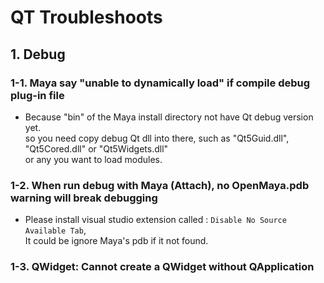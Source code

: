 # QT Troubleshoots

## 1. Debug

### 1-1. Maya say "unable to dynamically load" if compile debug plug-in file

+ Because "bin" of the Maya install directory not have Qt debug version yet.</br>
  so you need copy debug Qt dll into there, such as "Qt5Guid.dll", "Qt5Cored.dll" or "Qt5Widgets.dll"</br>
  or any you want to load modules.

### 1-2. When run debug with Maya (Attach), no OpenMaya.pdb warning will break debugging

+ Please install visual studio extension called : `Disable No Source Available Tab`,</br>
  It could be ignore Maya's pdb if it not found.

### 1-3. QWidget: Cannot create a QWidget without QApplication

